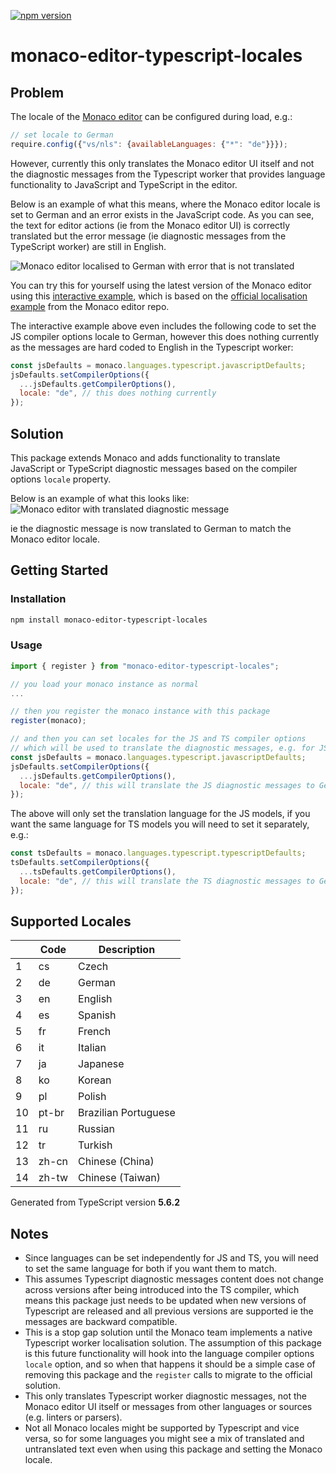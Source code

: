 [![npm version](https://img.shields.io/npm/v/monaco-editor-typescript-locales.svg)](https://www.npmjs.com/package/monaco-editor-typescript-locales)

# monaco-editor-typescript-locales

## Problem

The locale of the [Monaco editor](https://github.com/microsoft/monaco-editor) can be configured during load, e.g.:

```js
// set locale to German
require.config({"vs/nls": {availableLanguages: {"*": "de"}}});
```

However, currently this only translates the Monaco editor UI itself and not the diagnostic messages from the Typescript worker that provides language functionality to JavaScript and TypeScript in the editor.

Below is an example of what this means, where the Monaco editor locale is set to German and an error exists in the JavaScript code. As you can see, the text for editor actions (ie from the Monaco editor UI) is correctly translated but the error message (ie diagnostic messages from the TypeScript worker) are still in English.

![Monaco editor localised to German with error that is not translated](/packages/monaco-util/assets/monaco-without-translated-message.png)

You can try this for yourself using the latest version of the Monaco editor using this [interactive example](https://codesandbox.io/s/monaco-localised-example-xyrfz6), which is based on the [official localisation example](https://github.com/microsoft/monaco-editor/blob/main/samples/browser-amd-localized/index.html) from the Monaco editor repo.

The interactive example above even includes the following code to set the JS compiler options locale to German, however this does nothing currently as the messages are hard coded to English in the Typescript worker:

```js
const jsDefaults = monaco.languages.typescript.javascriptDefaults;
jsDefaults.setCompilerOptions({
  ...jsDefaults.getCompilerOptions(),
  locale: "de", // this does nothing currently
});
```

## Solution

This package extends Monaco and adds functionality to translate JavaScript or TypeScript diagnostic messages based on the compiler options `locale` property.

Below is an example of what this looks like:
![Monaco editor with translated diagnostic message](/packages/monaco-util/assets/monaco-with-translated-message.png)

ie the diagnostic message is now translated to German to match the Monaco editor locale.

## Getting Started

### Installation

```sh
npm install monaco-editor-typescript-locales
```

### Usage

```js
import { register } from "monaco-editor-typescript-locales";

// you load your monaco instance as normal
...

// then you register the monaco instance with this package
register(monaco);

// and then you can set locales for the JS and TS compiler options
// which will be used to translate the diagnostic messages, e.g. for JS:
const jsDefaults = monaco.languages.typescript.javascriptDefaults;
jsDefaults.setCompilerOptions({
  ...jsDefaults.getCompilerOptions(),
  locale: "de", // this will translate the JS diagnostic messages to German
});
```

The above will only set the translation language for the JS models, if you want the same language for TS models you will need to set it separately, e.g.:

```js
const tsDefaults = monaco.languages.typescript.typescriptDefaults;
tsDefaults.setCompilerOptions({
  ...tsDefaults.getCompilerOptions(),
  locale: "de", // this will translate the TS diagnostic messages to German
});
```

## Supported Locales

<!-- LOCALES_METADATA_START -->

|     | Code  | Description          |
| --- | ----- | -------------------- |
| 1   | cs    | Czech                |
| 2   | de    | German               |
| 3   | en    | English              |
| 4   | es    | Spanish              |
| 5   | fr    | French               |
| 6   | it    | Italian              |
| 7   | ja    | Japanese             |
| 8   | ko    | Korean               |
| 9   | pl    | Polish               |
| 10  | pt-br | Brazilian Portuguese |
| 11  | ru    | Russian              |
| 12  | tr    | Turkish              |
| 13  | zh-cn | Chinese (China)      |
| 14  | zh-tw | Chinese (Taiwan)     |

Generated from TypeScript version **5.6.2**

<!-- LOCALES_METADATA_END -->

## Notes

- Since languages can be set independently for JS and TS, you will need to set the same language for both if you want them to match.
- This assumes Typescript diagnostic messages content does not change across versions after being introduced into the TS compiler, which means this package just needs to be updated when new versions of Typescript are released and all previous versions are supported ie the messages are backward compatible.
- This is a stop gap solution until the Monaco team implements a native Typescript worker localisation solution. The assumption of this package is this future functionality will hook into the language compiler options `locale` option, and so when that happens it should be a simple case of removing this package and the `register` calls to migrate to the official solution.
- This only translates Typescript worker diagnostic messages, not the Monaco editor UI itself or messages from other languages or sources (e.g. linters or parsers).
- Not all Monaco locales might be supported by Typescript and vice versa, so for some languages you might see a mix of translated and untranslated text even when using this package and setting the Monaco locale.
